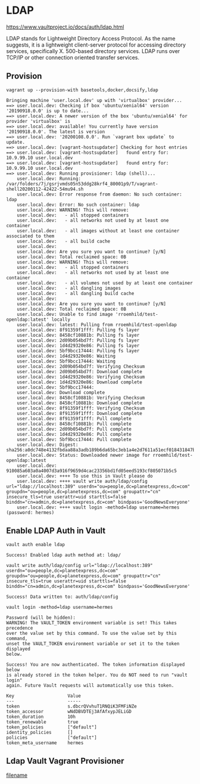 # LDAP
https://www.vaultproject.io/docs/auth/ldap.html

LDAP stands for Lightweight Directory Access Protocol. As the name suggests, it is a lightweight client-server protocol for accessing directory services, specifically X. 500-based directory services. LDAP runs over TCP/IP or other connection oriented transfer services.

## Provision
`vagrant up --provision-with basetools,docker,docsify,ldap`

```log
Bringing machine 'user.local.dev' up with 'virtualbox' provider...
==> user.local.dev: Checking if box 'ubuntu/xenial64' version '20190918.0.0' is up to date...
==> user.local.dev: A newer version of the box 'ubuntu/xenial64' for provider 'virtualbox' is
==> user.local.dev: available! You currently have version '20190918.0.0'. The latest is version
==> user.local.dev: '20200108.0.0'. Run `vagrant box update` to update.
==> user.local.dev: [vagrant-hostsupdater] Checking for host entries
==> user.local.dev: [vagrant-hostsupdater]   found entry for: 10.9.99.10 user.local.dev
==> user.local.dev: [vagrant-hostsupdater]   found entry for: 10.9.99.10 user.local.dev
==> user.local.dev: Running provisioner: ldap (shell)...
    user.local.dev: Running: /var/folders/7j/gsrjvmds05n53ddg28krf4_80001p9/T/vagrant-shell20200112-42422-54mu94.sh
    user.local.dev: Error response from daemon: No such container: ldap
    user.local.dev: Error: No such container: ldap
    user.local.dev: WARNING! This will remove:
    user.local.dev:   - all stopped containers
    user.local.dev:   - all networks not used by at least one container
    user.local.dev:   - all images without at least one container associated to them
    user.local.dev:   - all build cache
    user.local.dev:
    user.local.dev: Are you sure you want to continue? [y/N]
    user.local.dev: Total reclaimed space: 0B
    user.local.dev: WARNING! This will remove:
    user.local.dev:   - all stopped containers
    user.local.dev:   - all networks not used by at least one container
    user.local.dev:   - all volumes not used by at least one container
    user.local.dev:   - all dangling images
    user.local.dev:   - all dangling build cache
    user.local.dev:
    user.local.dev: Are you sure you want to continue? [y/N]
    user.local.dev: Total reclaimed space: 0B
    user.local.dev: Unable to find image 'rroemhild/test-openldap:latest' locally
    user.local.dev: latest: Pulling from rroemhild/test-openldap
    user.local.dev: 8f91359f1fff: Pulling fs layer
    user.local.dev: 8458cf10881b: Pulling fs layer
    user.local.dev: 2d09b054bd7f: Pulling fs layer
    user.local.dev: 1d4d29320e86: Pulling fs layer
    user.local.dev: 5bf9bcc17444: Pulling fs layer
    user.local.dev: 1d4d29320e86: Waiting
    user.local.dev: 5bf9bcc17444: Waiting
    user.local.dev: 2d09b054bd7f: Verifying Checksum
    user.local.dev: 2d09b054bd7f: Download complete
    user.local.dev: 1d4d29320e86: Verifying Checksum
    user.local.dev: 1d4d29320e86: Download complete
    user.local.dev: 5bf9bcc17444:
    user.local.dev: Download complete
    user.local.dev: 8458cf10881b: Verifying Checksum
    user.local.dev: 8458cf10881b: Download complete
    user.local.dev: 8f91359f1fff: Verifying Checksum
    user.local.dev: 8f91359f1fff: Download complete
    user.local.dev: 8f91359f1fff: Pull complete
    user.local.dev: 8458cf10881b: Pull complete
    user.local.dev: 2d09b054bd7f: Pull complete
    user.local.dev: 1d4d29320e86: Pull complete
    user.local.dev: 5bf9bcc17444: Pull complete
    user.local.dev: Digest: sha256:a0dc748e4132fbdaa88a3adb189b6da65bc3eb1a4e2d7611a51ecf018431847b
    user.local.dev: Status: Downloaded newer image for rroemhild/test-openldap:latest
    user.local.dev: 910085a603a0a4007d3a916f9659d4cac23356bd1fd05eed5193cf805071b5c5
    user.local.dev: ++++ To use this in Vault please do
    user.local.dev: ++++ vault write auth/ldap/config url="ldap://localhost:389" userdn="ou=people,dc=planetexpress,dc=com" groupdn="ou=people,dc=planetexpress,dc=com" groupattr="cn" insecure_tls=true userattr=uid starttls=false binddn="cn=admin,dc=planetexpress,dc=com" bindpass='GoodNewsEveryone'
    user.local.dev: ++++ vault login -method=ldap username=hermes (password: hermes)
```

## Enable LDAP Auth in Vault

`vault auth enable ldap`
```log
Success! Enabled ldap auth method at: ldap/
```

`vault write auth/ldap/config url="ldap://localhost:389" userdn="ou=people,dc=planetexpress,dc=com" groupdn="ou=people,dc=planetexpress,dc=com" groupattr="cn" insecure_tls=true userattr=uid starttls=false binddn="cn=admin,dc=planetexpress,dc=com" bindpass='GoodNewsEveryone'`
```log
Success! Data written to: auth/ldap/config
```

`vault login -method=ldap username=hermes`
```log
Password (will be hidden):
WARNING! The VAULT_TOKEN environment variable is set! This takes precedence
over the value set by this command. To use the value set by this command,
unset the VAULT_TOKEN environment variable or set it to the token displayed
below.

Success! You are now authenticated. The token information displayed below
is already stored in the token helper. You do NOT need to run "vault login"
again. Future Vault requests will automatically use this token.

Key                    Value
---                    -----
token                  s.dbcrQVvhuT1RNQiK3FMFiNZe
token_accessor         wNdDBVDTEj3AfAfxypJELiGD
token_duration         10h
token_renewable        true
token_policies         ["default"]
identity_policies      []
policies               ["default"]
token_meta_username    hermes
```

## Ldap Vault Vagrant Provisioner

[filename](ldap.sh ':include :type=code')